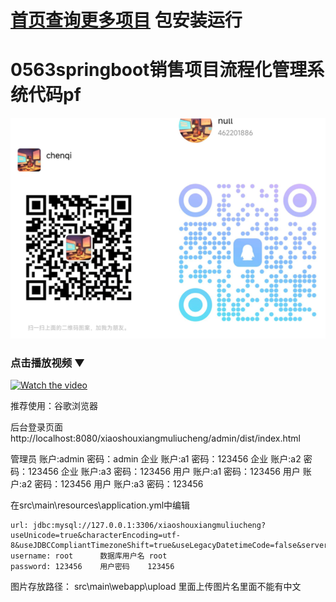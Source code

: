 # [首页查询更多项目](https://github.com/GraduationProject-springboot) 包安装运行


# 0563springboot销售项目流程化管理系统代码pf

![picture](https://raw.githubusercontent.com/GraduationProject-springboot/.github/main/img/wx.png)

### 点击播放视频 ▼
[![Watch the video](https://i.sstatic.net/Vp2cE.png)](https://www.bilibili.com/video/BV1eMbYemE1U?p=62)


推荐使用：谷歌浏览器


后台登录页面
http://localhost:8080/xiaoshouxiangmuliucheng/admin/dist/index.html

管理员				账户:admin 		密码：admin
企业				账户:a1 		密码：123456
企业				账户:a2 		密码：123456
企业				账户:a3 		密码：123456
用户				账户:a1 		密码：123456
用户				账户:a2 		密码：123456
用户				账户:a3 		密码：123456

在src\main\resources\application.yml中编辑

	url: jdbc:mysql://127.0.0.1:3306/xiaoshouxiangmuliucheng?useUnicode=true&characterEncoding=utf-8&useJDBCCompliantTimezoneShift=true&useLegacyDatetimeCode=false&serverTimezone=GMT%2B8
	username: root	    数据库用户名 root
	password: 123456	用户密码    123456


图片存放路径： src\main\webapp\upload 里面上传图片名里面不能有中文











